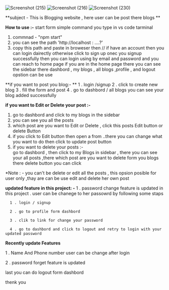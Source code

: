 ![Screenshot (215)](https://github.com/user-attachments/assets/991d7bf0-97d3-4925-a78c-2045a70a29b2)
![Screenshot (216)](https://github.com/user-attachments/assets/efd329a1-6d61-4e59-b0db-1a2b1a97eccd)
![Screenshot (230)](https://github.com/user-attachments/assets/95dc9e03-532a-4c1b-8e62-62d89e680660)



**subject - This is Blogging website , here user can 
be post there blogs **

**How to use :-**
start form simple command you type in vs code tarminal
  1. commnad - "npm start"
  2. you can see the path 'http://localhost : ....?'
  3. copy this path and paste in broweser
then //
if have an account then you can login dairectly otherwise click to sign up 
onec you signup successfully then you can login using by email and password and you can reach to home page 
if you are in the home page there you can see the sidebar there dashbord , my blogs , all blogs ,profile , and logout opstion can be use 


**if you want to post you blog:-
**
   1 . login /signup 
   2 . click to create new blog
   3 . fill the form and post
   4 . go to dashbord / all blogs
you can see your blog added successfully


**if you want to Edit or Delete your post :-**
  1. go to dashbord and click to my blogs in the sidebar
  2. you can see you all the posts
  3. which post are you want to Edit or Delete , click this posts Edit button or delete Button
  4. if you click to Edit button then open a from ..there you can change what you want to do then click to  update post button
  5. if you want to delete your posts :-    
go to dashbord , then click to my Blogs in sidebar , there you can see your all posts ,there which post are you want to delete form you blogs there delete button you  can click

*Note : - you can't be delete or edit all the posts , this opsion posible for user only ,thay are can be use edit and delete her own post

**updated feature in this project: -**
1 . password change feature is updated in this project .  user can be chanege to her passowrd by following some staps

      1 . login / signup
      
      2 . go to profile form dashbord
      
      3 . clik to link for change your password
      
      4 . go to dashbord and click to logout and retry to login with your updated password

**Recently update Features**

1 . Name And Phone number user can be change after login 

2 . password forget feature is updated


last you can do logout form dashbord

thenk you



